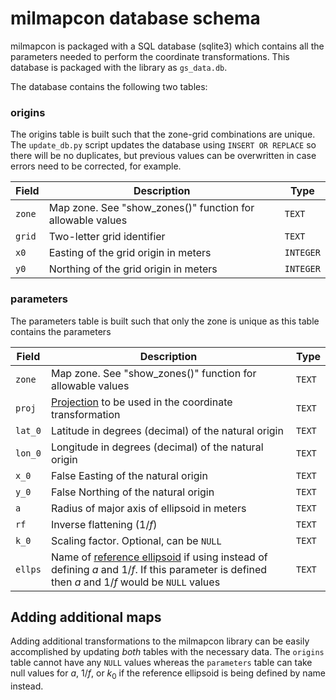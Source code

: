 # milmapcon database schema
milmapcon is packaged with a SQL database (sqlite3) which contains all the parameters needed to perform the coordinate transformations. This database is packaged with the library as `gs_data.db`.

The database contains the following two tables:

### origins

The origins table is built such that the zone-grid combinations are unique. The `update_db.py` script updates the database using `INSERT OR REPLACE` so there will be no duplicates, but previous values can be overwritten in case errors need to be corrected, for example.

|Field|Description|Type|
|-----|-----------|----|
|`zone` |Map zone. See "show_zones()" function for allowable values|`TEXT`|
|`grid` |Two-letter grid identifier|`TEXT`|
|`x0`|Easting of the grid origin in meters|`INTEGER`|
|`y0`|Northing of the grid origin in meters|`INTEGER`|

### parameters

The parameters table is built such that only the zone is unique as this table contains the parameters 

|Field|Description|Type|
|-----|-----------|----|
|`zone`|Map zone. See "show_zones()" function for allowable values|`TEXT`|
|`proj`|[Projection](https://proj.org/en/stable/operations/projections/index.html) to be used in the coordinate transformation|`TEXT`|
|`lat_0`|Latitude in degrees (decimal) of the natural origin |`TEXT`|
|`lon_0`|Longitude in degrees (decimal) of the natural origin|`TEXT`|
|`x_0`|False Easting of the natural origin|`TEXT`|
|`y_0`|False Northing of the natural origin|`TEXT`|
|`a`|Radius of major axis of ellipsoid in meters |`TEXT`|
|`rf`|Inverse flattening ($1/f$)|`TEXT`|
|`k_0`|Scaling factor. Optional, can be `NULL`|`TEXT`|
|`ellps`|Name of [reference ellipsoid](https://proj.org/en/stable/usage/ellipsoids.html#built-in-ellipsoid-definitions) if using instead of defining $a$ and $1/f$. If this parameter is defined then $a$ and $1/f$ would be `NULL` values|`TEXT`|

## Adding additional maps

Adding additional transformations to the milmapcon library can be easily accomplished by updating *both* tables with the necessary data. The `origins` table cannot have any `NULL` values whereas the `parameters` table can take null values for $a$, $1/f$, or $k_0$ if the reference ellipsoid is being defined by name instead.